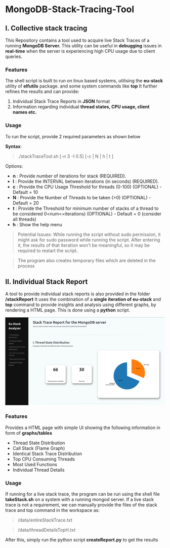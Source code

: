 # MongoDB-Stack-Tracing-Tool
## I.  Collective stack tracing
This Repository contains a tool used to acquire live Stack Traces of a running **MongoDB Server.**
This utility can be useful in **debugging** issues in **real-time** when the server is experiencing high CPU usage due to client queries. 


### Features

The shell script is built to run on linux based systems, utilising the **eu-stack** utility of **elfutils** package. and some system commands like **top** 
It further refines the results and can provide:
  1) Individual Stack Trace Reports in **JSON** format
  2) Information regarding individual **thread states, CPU usage, client names etc.**

### Usage

To run the script, provide 2 required parameters as shown below

**Syntax**: 
> ./stackTraceTool.sh [-n 3 -I 0.5] [-c | N | h | t ]

Options:

 - **n**  : Provide number of iterations for stack (REQUIRED).
 - **I**     :  Provide the INTERVAL between iterations (in seconds) (REQUIRED).
 - **c**  :     Provide the CPU Usage Threshold for threads (0-100) (OPTIONAL) - Default = 10
 - **N**  :    Provide the Number of Threads to be taken (>0) (OPTIONAL) - Default = 20
 - **t**   :  Provide the Threshold for minimum number of stacks of a thread to be considered 0<num<=iterations) (OPTIONAL) - Default = 0 (consider all threads)
 - **h**   :   Show the help menu

>Potential Issues: 
While running the script without sudo permission, it might ask for sudo password while running the script. After entering it, the results of that iteration won't be meaningful, so it may be required to restart the script.

> The program also creates temporary files which are deleted in the process

## II. Individual Stack Report
A tool to provide individual stack reports is also provided in the folder **/stackReport**
It uses the combination of a **single iteration of eu-stack** and **top** command to provide insights and analysis using different graphs, by rendering a HTML page. This is done using a **python** script.

!["Individual Stack Report Screenshot"](https://github.com/sahilcool-nsut/MongoDB-Stack-Tracing-Tool/blob/main/Screenshots/StackReportScreenshot "Individual Stack Report")

### Features
Provides a HTML page with simple UI showing the following information in form of **graphs/tables**

 - Thread State Distribution
 - Call Stack (Flame Graph)
 - Identical Stack Trace Distribution
 - Top CPU Consuming Threads
 - Most Used Functions
 - Individual Thread Details

### Usage
If running for a live stack trace, the program can be run using the shell file **takeStack.sh** on a system with a running mongod server. 
If a live stack trace is not a requirement, we can manually provide the files of the stack trace and top command in the workspace as: 
> /data/entireStackTrace.txt

> /data/threadDetailsTopH.txt

After this, simply run the python script **createReport.py** to get the results
